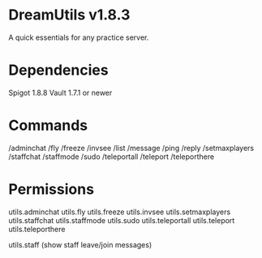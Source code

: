 # DreamUtils v1.8.3

A quick essentials for any practice server.

# Dependencies

Spigot 1.8.8
Vault 1.7.1 or newer

# Commands

/adminchat
/fly
/freeze
/invsee
/list
/message
/ping
/reply
/setmaxplayers
/staffchat
/staffmode
/sudo
/teleportall
/teleport
/teleporthere

# Permissions

utils.adminchat
utils.fly
utils.freeze
utils.invsee
utils.setmaxplayers
utils.staffchat
utils.staffmode
utils.sudo
utils.teleportall
utils.teleport
utils.teleporthere

utils.staff (show staff leave/join messages)
